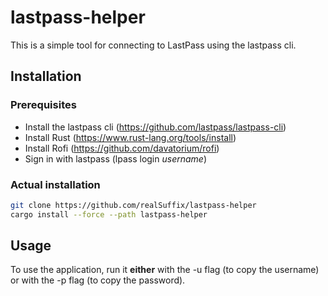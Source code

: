 # lastpass-helper
This is a simple tool for connecting to LastPass using the lastpass cli.

## Installation
### Prerequisites
* Install the lastpass cli (https://github.com/lastpass/lastpass-cli)
* Install Rust (https://www.rust-lang.org/tools/install)
* Install Rofi (https://github.com/davatorium/rofi)
* Sign in with lastpass (lpass login *username*)

### Actual installation
```bash
git clone https://github.com/realSuffix/lastpass-helper
cargo install --force --path lastpass-helper
```

## Usage
To use the application, run it **either** with the -u flag (to copy the username) or with the -p flag (to copy the password).
